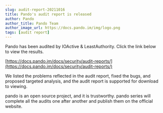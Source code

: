 ```yaml
---
slug: audit-report-20211016
title: Pando's audit report is released
author: Pando
author_title: Pando Team
author_image_url: https://docs.pando.im/img/logo.png
tags: [audit report]
---
```


Pando has been audited by IOActive & LeastAuthority. Click the link below to view the results.

[https://docs.pando.im/docs/security/audit-reports/](https://docs.pando.im/docs/security/audit-reports/)

We listed the problems reflected in the audit report, fixed the bugs, and proposed targeted analysis, and the audit report is supported for download to viewing. 

pando is an open source project, and it is trustworthy. pando series will complete all the audits one after another and publish them on the official website.

